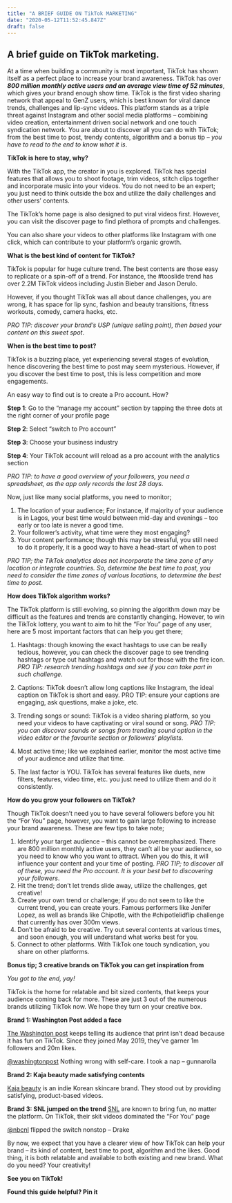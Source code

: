 ```yaml
---
title: "A BRIEF GUIDE ON TikTok MARKETING"
date: "2020-05-12T11:52:45.847Z"
draft: false
---
```

## A brief guide on TikTok marketing.

At a time when building a community is most important, TikTok has shown itself as a perfect place to increase your brand awareness. TikTok has over __*800 million monthly active users and an average view time of 52 minutes*__, which gives your brand enough show time.
TikTok is the first video sharing network that appeal to GenZ users, which is best known for viral dance trends, challenges and lip-sync videos. This platform stands as a triple threat against Instagram and other social media platforms – combining video creation, entertainment driven social network and one touch syndication network. 
You are about to discover all you can do with TikTok; from the best time to post, trendy contents, algorithm and a bonus tip – _you have to read to the end to know what it is_.

**TikTok is here to stay, why?**

With the TikTok app, the creator in you is explored. TikTok has special features that allows you to shoot footage, trim videos, stitch clips together and incorporate music into your videos. You do not need to be an expert; you just need to think outside the box and utilize the daily challenges and other users’ contents.

The TikTok’s home page is also designed to put viral videos first. However, you can visit the discover page to find plethora of prompts and challenges.

You can also share your videos to other platforms like Instagram with one click, which can contribute to your platform’s organic growth. 

**What is the best kind of content for TikTok?**

TikTok is popular for huge culture trend. The best contents are those easy to replicate or a spin-off of a trend. For instance, the #tooslide trend has over 2.2M TikTok videos including Justin Bieber and Jason Derulo. 

However, if you thought TikTok was all about dance challenges, you are wrong, it has space for lip sync, fashion and beauty transitions, fitness workouts, comedy, camera hacks, etc.

_PRO TIP: discover your brand’s USP (unique selling point), then based your content on this sweet spot_.

**When is the best time to post?**

TikTok is a buzzing place, yet experiencing several stages of evolution, hence discovering the best time to post may seem mysterious. However, if you discover the best time to post, this is less competition and more engagements. 

An easy way to find out is to create a Pro account. How?

**Step 1**: Go to the “manage my account” section by tapping the three dots at the right corner of your profile page

**Step 2**: Select “switch to Pro account”

**Step 3**: Choose your business industry

**Step 4**: Your TikTok account will reload as a pro account with the analytics section

_PRO TIP: to have a good overview of your followers, you need a spreadsheet, as the app only records the last 28 days_.

Now, just like many social platforms, you need to monitor;
1.	The location of your audience; For instance, if majority of your audience is in Lagos, your best time would between mid-day and evenings – too early or too late is never a good time. 
2.	Your follower’s activity, what time were they most engaging?
3.	Your content performance; though this may be stressful, you still need to do it properly, it is a good way to have a head-start of when to post

_PRO TIP; the TikTok analytics does not incorporate the time zone of any location or integrate countries. So, determine the best time to post, you need to consider the time zones of various locations, to determine the best time to post_.

**How does TikTok algorithm works?**

The TikTok platform is still evolving, so pinning the algorithm down may be difficult as the features and trends are constantly changing. However, to win the TikTok lottery, you want to aim to hit the “For You” page of any user, here are 5 most important factors that can help you get there;
1.	Hashtags: though knowing the exact hashtags to use can be really tedious, however, you can check the discover page to see trending hashtags or type out hashtags and watch out for those with the fire icon. 
_PRO TIP: research trending hashtags and see if you can take part in such challenge_.

2.	Captions: TikTok doesn’t allow long captions like Instagram, the ideal caption on TikTok is short and easy. 
PRO TIP: ensure your captions are engaging, ask questions, make a joke, etc. 

3.	Trending songs or sound: TikTok is a video sharing platform, so you need your videos to have captivating or viral sound or song. 
_PRO TIP: you can discover sounds or songs from trending sound option in the video editor or the favourite section or followers’ playlists_. 

4.	Most active time; like we explained earlier, monitor the most active time of your audience and utilize that time.

5.	The last factor is YOU. TikTok has several features like duets, new filters, features, video time, etc. you just need to utilize them and do it consistently. 

**How do you grow your followers on TikTok?**

Though TikTok doesn’t need you to have several followers before you hit the “For You” page, however, you want to gain large following to increase your brand awareness. These are few tips to take note; 

1.	Identify your target audience – this cannot be overemphasized. There are 800 million monthly active users, they can’t all be your audience, so you need to know who you want to attract. When you do this, it will influence your content and your time of posting. 
_PRO TIP; to discover all of these, you need the Pro account. It is your best bet to discovering your followers_.
2.	Hit the trend; don’t let trends slide away, utilize the challenges, get creative! 
3.	Create your own trend or challenge; if you do not seem to like the current trend, you can create yours. Famous performers like Jenifer Lopez, as well as brands like Chipotle, with the #chipotlelidflip challenge that currently has over 300m views.
4.	Don’t be afraid to be creative. Try out several contents at various times, and soon enough, you will understand what works best for you. 
5.	Connect to other platforms. With TikTok one touch syndication, you share on other platforms. 

**Bonus tip; 3 creative brands on TikTok you can get inspiration from**

_You got to the end, yay!_

TikTok is the home for relatable and bit sized contents, that keeps your audience coming back for more. These are just 3 out of the numerous brands utilizing TikTok now. We hope they turn on your creative box.

**Brand 1: Washington Post added a face**

[The Washington post](https://www.tiktok.com/@washingtonpost?lang=en) keeps telling its audience that print isn’t dead because it has fun on TikTok. Since they joined May 2019, they’ve garner 1m followers and 20m likes.

[@washingtonpost](https://www.tiktok.com/@washingtonpost?lang=en) Nothing wrong with self-care. I took a nap – gunnarolla

**Brand 2: Kaja beauty made satisfying contents**

[Kaja beauty](https://www.tiktok.com/@kajabeauty) is an indie Korean skincare brand. They stood out by providing satisfying, product-based videos. 

**Brand 3: SNL jumped on the trend**
[SNL](https://www.tiktok.com/@nbcsnl) are known to bring fun, no matter the platform. On TikTok, their skit videos dominated the “For You” page

[@nbcnl](https://www.tiktok.com/@nbcsnl) flipped the switch nonstop – Drake

By now, we expect that you have a clearer view of how TikTok can help your brand – its kind of content, best time to post, algorithm and the likes. Good thing, it is both relatable and available to both existing and new brand. What do you need? Your creativity! 

**See you on TikTok!**

**Found this guide helpful? Pin it**

